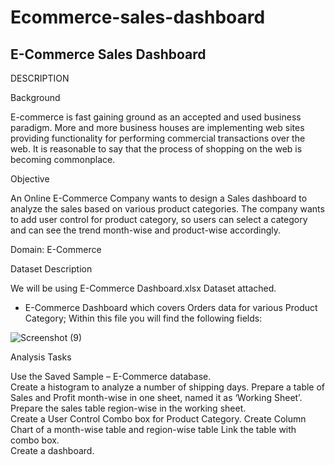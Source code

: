 # Ecommerce-sales-dashboard
E-Commerce Sales Dashboard
-----------------------------------

DESCRIPTION

Background 

E-commerce is fast gaining ground as an accepted and used business paradigm. More and more business houses are implementing
web sites providing functionality for performing commercial transactions over the web. It is reasonable to say that the
process of shopping on the web is becoming commonplace.

Objective

An Online E-Commerce Company wants to design a Sales dashboard to analyze the sales based on various product categories. 
The company wants to add user control for product category, so users can select a category and can see the trend month-wise
and product-wise accordingly.  

Domain:  E-Commerce

Dataset Description

We will be using E-Commerce Dashboard.xlsx Dataset attached.

* E-Commerce Dashboard which covers Orders data for various Product Category;
Within this file you will find the following fields:

![Screenshot (9)](https://github.com/dhatchanamoorthi143/Ecommerce-sales-dashboard/assets/138371302/2ab029d0-819d-476c-925a-faf687ff9689)


Analysis Tasks

Use the Saved Sample – E-Commerce database.    
     Create a histogram to analyze a number of shipping days.
     Prepare a table of Sales and Profit month-wise in one sheet, named it as ‘Working Sheet’.    
     Prepare the sales table region-wise in the working sheet.    
     Create a User Control Combo box for Product Category.
     Create Column Chart of a month-wise table and region-wise table
     Link the table with combo box.    
     Create a dashboard.
